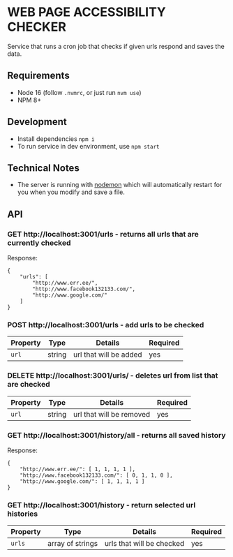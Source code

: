 # WEB PAGE ACCESSIBILITY CHECKER

Service that runs a cron job that checks if given urls respond and saves the data. 
## Requirements

- Node 16 (follow `.nvmrc`, or just run `nvm use`)
- NPM 8+

## Development

- Install dependencies `npm i`
- To run service in dev environment, use `npm start`

## Technical Notes

- The server is running with [nodemon](https://nodemon.io/) which will automatically restart for you when you modify and save a file.

## API

### GET http://localhost:3001/urls - returns all urls that are currently checked

Response:

```
{
    "urls": [
        "http://www.err.ee/",
        "http://www.facebook132133.com/",
        "http://www.google.com/"
    ]
}
```

### POST http://localhost:3001/urls - add urls to be checked

| Property | Type   | Details                | Required |
| -------- | ------ | ---------------------- | -------- |
| `url`    | string | url that will be added | yes      |

### DELETE http://localhost:3001/urls/ - deletes url from list that are checked

| Property | Type   | Details                  | Required |
| -------- | ------ | ------------------------ | -------- |
| `url`    | string | url that will be removed | yes      |

### GET http://localhost:3001/history/all - returns all saved history

Response:

```
{
    "http://www.err.ee/": [ 1, 1, 1, 1 ],
    "http://www.facebook132133.com/": [ 0, 1, 1, 0 ],
    "http://www.google.com/": [ 1, 1, 1, 1 ]
}
```

### GET http://localhost:3001/history - return selected url histories

| Property | Type             | Details                   | Required |
| -------- | ---------------- | ------------------------- | -------- |
| `urls`   | array of strings | urls that will be checked | yes      |

